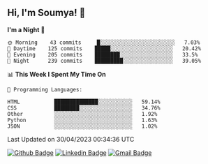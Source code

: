 ## Hi, I'm Soumya! 👋

<!--START_SECTION:waka-->
**I'm a Night 🦉** 

```text
🌞 Morning    43 commits     █░░░░░░░░░░░░░░░░░░░░░░░░   7.03% 
🌆 Daytime    125 commits    █████░░░░░░░░░░░░░░░░░░░░   20.42% 
🌃 Evening    205 commits    ████████░░░░░░░░░░░░░░░░░   33.5% 
🌙 Night      239 commits    █████████░░░░░░░░░░░░░░░░   39.05%

```


📊 **This Week I Spent My Time On** 

```text
💬 Programming Languages: 

HTML           ██████████████░░░░░░░░░░░   59.14% 
CSS            ████████░░░░░░░░░░░░░░░░░   34.76% 
Other          ░░░░░░░░░░░░░░░░░░░░░░░░░   1.92% 
Python         ░░░░░░░░░░░░░░░░░░░░░░░░░   1.63% 
JSON           ░░░░░░░░░░░░░░░░░░░░░░░░░   1.02%
```


 Last Updated on 30/04/2023 00:34:36 UTC
<!--END_SECTION:waka-->

[![Github Badge](https://img.shields.io/badge/-rubyruins-grey?style=for-the-badge&logo=github&logoColor=white&link=https://github.com/rubyruins/)](https://www.github.com/rubyruins/) 
[![Linkedin Badge](https://img.shields.io/badge/-Soumya%20Parekh-0072b1?style=for-the-badge&logo=Linkedin&logoColor=white&link=https://www.linkedin.com/in/Soumya-Parekh/)](https://www.linkedin.com/in/Soumya-Parekh/) 
[![Gmail Badge](https://img.shields.io/badge/-soumyaparekh.me@gmail.com-c14438?style=for-the-badge&logo=Gmail&logoColor=white&link=mailto:soumyaparekh.me@gmail.com)](mailto:soumyaparekh.me@gmail.com) 
